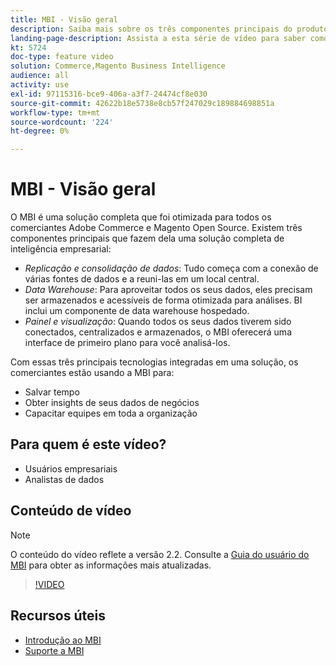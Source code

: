 ```yaml
---
title: MBI - Visão geral
description: Saiba mais sobre os três componentes principais do produto de BI que fornecem uma solução completa de inteligência empresarial.
landing-page-description: Assista a esta série de vídeo para saber como você pode gerar melhores insights e resultados de negócios por meio da agregação, análise e visualização de dados.
kt: 5724
doc-type: feature video
solution: Commerce,Magento Business Intelligence
audience: all
activity: use
exl-id: 97115316-bce9-406a-a3f7-24474cf8e030
source-git-commit: 42622b18e5738e8cb57f247029c189884698851a
workflow-type: tm+mt
source-wordcount: '224'
ht-degree: 0%

---
```


# MBI - Visão geral

O MBI é uma solução completa que foi otimizada para todos os comerciantes Adobe Commerce e Magento Open Source. Existem três componentes principais que fazem dela uma solução completa de inteligência empresarial:

- _Replicação e consolidação de dados_: Tudo começa com a conexão de várias fontes de dados e a reuni-las em um local central.
- _Data Warehouse_: Para aproveitar todos os seus dados, eles precisam ser armazenados e acessíveis de forma otimizada para análises. BI inclui um componente de data warehouse hospedado.
- _Painel e visualização_: Quando todos os seus dados tiverem sido conectados, centralizados e armazenados, o MBI oferecerá uma interface de primeiro plano para você analisá-los.

Com essas três principais tecnologias integradas em uma solução, os comerciantes estão usando a MBI para:

- Salvar tempo
- Obter insights de seus dados de negócios
- Capacitar equipes em toda a organização

## Para quem é este vídeo?

- Usuários empresariais
- Analistas de dados

## Conteúdo de vídeo

>[!NOTE]
>
>O conteúdo do vídeo reflete a versão 2.2. Consulte a [Guia do usuário do MBI](https://docs.magento.com/mbi/) para obter as informações mais atualizadas.

>[!VIDEO](https://video.tv.adobe.com/v/35979?quality=12&learn=on)

## Recursos úteis

- [Introdução ao MBI](https://docs.magento.com/mbi/getting-started/getting-started.html)
- [Suporte a MBI](https://support.magento.com/hc/en-us/articles/360016730811)
